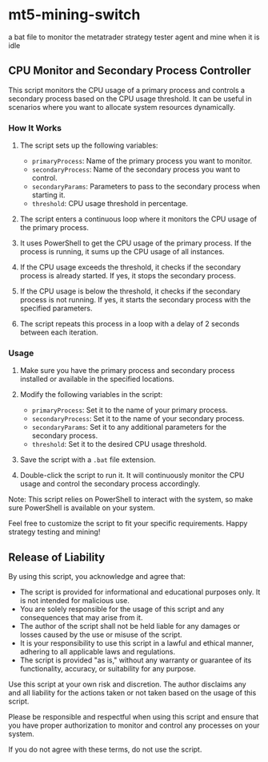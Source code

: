 # mt5-mining-switch
a bat file to monitor the metatrader strategy tester agent and mine when it is idle

## CPU Monitor and Secondary Process Controller

This script monitors the CPU usage of a primary process and controls a secondary process based on the CPU usage threshold. It can be useful in scenarios where you want to allocate system resources dynamically.

### How It Works

1. The script sets up the following variables:
   - `primaryProcess`: Name of the primary process you want to monitor.
   - `secondaryProcess`: Name of the secondary process you want to control.
   - `secondaryParams`: Parameters to pass to the secondary process when starting it.
   - `threshold`: CPU usage threshold in percentage.

2. The script enters a continuous loop where it monitors the CPU usage of the primary process.

3. It uses PowerShell to get the CPU usage of the primary process. If the process is running, it sums up the CPU usage of all instances.

4. If the CPU usage exceeds the threshold, it checks if the secondary process is already started. If yes, it stops the secondary process.

5. If the CPU usage is below the threshold, it checks if the secondary process is not running. If yes, it starts the secondary process with the specified parameters.

6. The script repeats this process in a loop with a delay of 2 seconds between each iteration.

### Usage

1. Make sure you have the primary process and secondary process installed or available in the specified locations.

2. Modify the following variables in the script:
   - `primaryProcess`: Set it to the name of your primary process.
   - `secondaryProcess`: Set it to the name of your secondary process.
   - `secondaryParams`: Set it to any additional parameters for the secondary process.
   - `threshold`: Set it to the desired CPU usage threshold.

3. Save the script with a `.bat` file extension.

4. Double-click the script to run it. It will continuously monitor the CPU usage and control the secondary process accordingly.

Note: This script relies on PowerShell to interact with the system, so make sure PowerShell is available on your system.

Feel free to customize the script to fit your specific requirements. Happy strategy testing and mining!

## Release of Liability

By using this script, you acknowledge and agree that:

- The script is provided for informational and educational purposes only. It is not intended for malicious use.
- You are solely responsible for the usage of this script and any consequences that may arise from it.
- The author of the script shall not be held liable for any damages or losses caused by the use or misuse of the script.
- It is your responsibility to use this script in a lawful and ethical manner, adhering to all applicable laws and regulations.
- The script is provided "as is," without any warranty or guarantee of its functionality, accuracy, or suitability for any purpose.

Use this script at your own risk and discretion. The author disclaims any and all liability for the actions taken or not taken based on the usage of this script.

Please be responsible and respectful when using this script and ensure that you have proper authorization to monitor and control any processes on your system.

If you do not agree with these terms, do not use the script.

